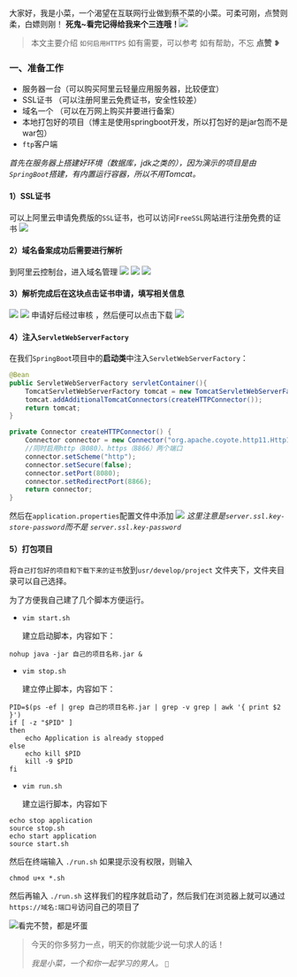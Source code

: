 大家好，我是小菜，一个渴望在互联网行业做到蔡不菜的小菜。可柔可刚，点赞则柔，白嫖则刚！
**死鬼~看完记得给我来个三连哦！**![](https://user-gold-cdn.xitu.io/2020/4/11/17169c46045528af?w=240&h=224&f=jpeg&s=7529)

> 本文主要介绍 `如何启用HTTPS`
> 如有需要，可以参考
> 如有帮助，不忘 **点赞** ❥

### 一、准备工作

- 服务器一台（可以购买阿里云轻量应用服务器，比较便宜）
- SSL证书 （可以注册阿里云免费证书，安全性较差）
- 域名一个 （可以在万网上购买并要进行备案）
- 本地打包好的项目（博主是使用springboot开发，所以打包好的是jar包而不是war包）
- `ftp`客户端

*首先在服务器上搭建好环境（数据库，jdk之类的），因为演示的项目是由`SpringBoot`搭建，有内置运行容器，所以不用Tomcat。*

#### 1）SSL证书

可以上阿里云申请免费版的`SSL`证书，也可以访问`FreeSSL`网站进行注册免费的证书
![ ](https://img-blog.csdnimg.cn/20200308123216857.png?x-oss-process=image/watermark,type_ZmFuZ3poZW5naGVpdGk,shadow_10,text_aHR0cHM6Ly9ibG9nLmNzZG4ubmV0L3dlaXhpbl80MzI4NzIzOQ==,size_16,color_FFFFFF,t_70)

#### 2）域名备案成功后需要进行解析
到阿里云控制台，进入域名管理
  ![ ](https://img-blog.csdnimg.cn/20200308124447722.png)
  ![ ](https://img-blog.csdnimg.cn/2020030812450570.png)
  ![ ](https://img-blog.csdnimg.cn/20200308124534492.png?x-oss-process=image/watermark,type_ZmFuZ3poZW5naGVpdGk,shadow_10,text_aHR0cHM6Ly9ibG9nLmNzZG4ubmV0L3dlaXhpbl80MzI4NzIzOQ==,size_16,color_FFFFFF,t_70)

#### 3）解析完成后在这块点击证书申请，填写相关信息
![ ](https://img-blog.csdnimg.cn/20200308123451479.png?x-oss-process=image/watermark,type_ZmFuZ3poZW5naGVpdGk,shadow_10,text_aHR0cHM6Ly9ibG9nLmNzZG4ubmV0L3dlaXhpbl80MzI4NzIzOQ==,size_16,color_FFFFFF,t_70)
![ ](https://img-blog.csdnimg.cn/20200308123551767.png?x-oss-process=image/watermark,type_ZmFuZ3poZW5naGVpdGk,shadow_10,text_aHR0cHM6Ly9ibG9nLmNzZG4ubmV0L3dlaXhpbl80MzI4NzIzOQ==,size_16,color_FFFFFF,t_70)
申请好后经过审核 ，然后便可以点击下载
![ ](https://img-blog.csdnimg.cn/20200308123711279.png)

#### 4）注入`ServletWebServerFactory`

在我们`SpringBoot`项目中的**启动类**中注入`ServletWebServerFactory`：

```java
@Bean
public ServletWebServerFactory servletContainer(){
    TomcatServletWebServerFactory tomcat = new TomcatServletWebServerFactory();
    tomcat.addAdditionalTomcatConnectors(createHTTPConnector());
    return tomcat;
}

private Connector createHTTPConnector() {
    Connector connector = new Connector("org.apache.coyote.http11.Http11NioProtocol");
    //同时启用http（8080）、https（8866）两个端口
    connector.setScheme("http");
    connector.setSecure(false);
    connector.setPort(8080);
    connector.setRedirectPort(8866);
    return connector;
}
```
然后在`application.properties`配置文件中添加
![ ](https://img-blog.csdnimg.cn/20200308124149288.png)
*这里注意是`server.ssl.key-store-password`而不是 `server.ssl.key-password`*

#### 5）打包项目
将`自己打包好的项目和下载下来的证书`放到`usr/develop/project` 文件夹下，文件夹目录可以自己选择。

为了方便我自己建了几个脚本方便运行。

- `vim start.sh` 

  建立启动脚本，内容如下：
```shell
nohup java -jar 自己的项目名称.jar &
```
- `vim stop.sh `

  建立停止脚本，内容如下：
```shell
PID=$(ps -ef | grep 自己的项目名称.jar | grep -v grep | awk '{ print $2 }')
if [ -z "$PID" ]
then
    echo Application is already stopped
else
    echo kill $PID
    kill -9 $PID
fi
```
- `vim run.sh`

   建立运行脚本，内容如下
```shell
echo stop application
source stop.sh
echo start application
source start.sh
```
然后在终端输入 `./run.sh`
如果提示没有权限，则输入

```shell
chmod u+x *.sh
```
然后再输入 `./run.sh`
这样我们的程序就启动了，然后我们在浏览器上就可以通过`https://域名:端口号`访问自己的项目了

![看完不赞，都是坏蛋](https://imgconvert.csdnimg.cn/aHR0cHM6Ly93d3cuNTJkb3V0dS5jbi9zdGF0aWMvdGVtcC9waWMvOWJkNjhkMTUwZjA3ODdjNTYwYTQzOWRhMzU5YTU4MGEucG5n?x-oss-process=image/format,png#pic_center)

> 今天的你多努力一点，明天的你就能少说一句求人的话！
>
> *我是小菜，一个和你一起学习的男人。* `💋`